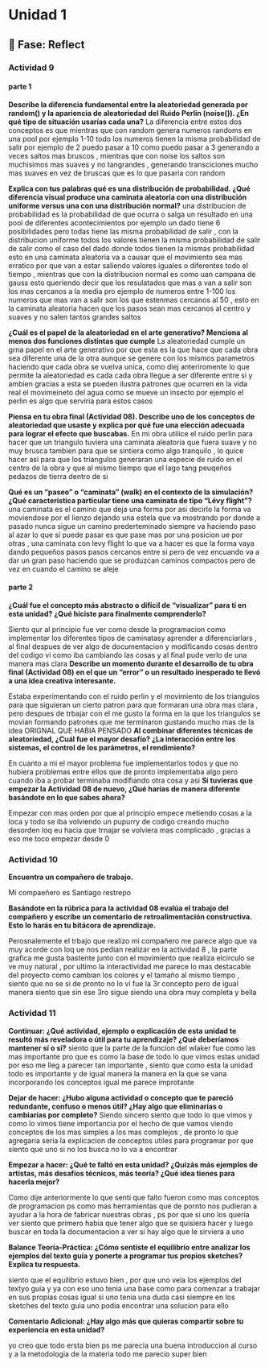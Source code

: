 # Unidad 1

## 🤔 Fase: Reflect

### Actividad 9
#### parte 1 
**Describe la diferencia fundamental entre la aleatoriedad generada por random() y la apariencia de aleatoriedad del Ruido Perlin (noise()). ¿En qué tipo de situación usarías cada una?**
La diferencia entre estos dos conceptos es que mientras que con random genera numeros randoms en una pool por ejemplo 1-10 todo los numeros tienen la misma probabilidad de salir por ejemplo de 2 puedo pasar a 10 como puedo pasar a 3 generando a veces saltos mas bruscos , mientras que con noise los saltos son muchisimos mas suaves y no tangrandes , generando transciciones mucho mas suaves en vez de bruscas que es lo que pasaria con random 

**Explica con tus palabras qué es una distribución de probabilidad. ¿Qué diferencia visual produce una caminata aleatoria con una distribución uniforme versus una con una distribución normal?**
una distribucion de probabilidad es la probabilidad de que ocurra o salga un resultado en una pool de diferentes acontecimientos por ejemplo un dado tiene 6 posibilidades pero todas tiene las misma probabilidad de salir , con la distribucion uniforme todos los valores tienen la misma probabilidad de salir de salir como el caso del dado donde todos tienen la mismas probabilidad esto en una caminata aleatoria va a causar que el movimiento sea mas erratico por que van a estar saliendo valores iguales o diferentes todo el tiempo , mientras que con la distribucion normal es como uan campana de gauss esto queriendo decir que los resulatados que mas a van a salir son los mas cercanos a la media pro ejemplo de numeros entre 1-100 los numeros que mas van a salir son los que estenmas cercanos al 50 , esto en la caminata aleatoria hacen que los pasos sean mas cercanos al centro  y suaves y no salen tantos grandes saltos 

**¿Cuál es el papel de la aleatoriedad en el arte generativo? Menciona al menos dos funciones distintas que cumple**
La aleatoriedad cumple un grna papel en el arte generativo por que esta es la que hace que cada obra sea diferente una de la otra aunque se genere con los mismos parametros haciendo que cada obra se vuelva unica, como diej anteriromente lo que permite la aleatoriedad  es cada cada obra llegue a ser diferente entre si y ambien gracias a esta se pueden ilustra patrones que ocurren en la vida real el movimeineto del agua como se mueve un insecto por ejemplo el perlin es algo que serviria para estos casos 

**Piensa en tu obra final (Actividad 08). Describe uno de los conceptos de aleatoriedad que usaste y explica por qué fue una elección adecuada para lograr el efecto que buscabas.**
En mi obra utilice el ruido perlin para hacer que un triangulo tuviera una caminata aleatoria  que fuera suave y no muy brusca tambien para que se sintiera como algo tranquilo  , lo quice hacer asi para que los triangulos generaran una especie de ruido en el centro de la obra y que al mismo tiempo que el lago tang peuqeños pedazos de tierra dentro de si 

**Qué es un “paseo” o “caminata” (walk) en el contexto de la simulación? ¿Qué característica particular tiene una caminata de tipo “Lévy flight”?**
una caminata es el camino que deja una forma por asi decirlo la forma va moviendose por el lienzo dejando una estela que va mostrando por donde a pasado nunca sigue un camino prederteminado siempre va haciendo paso al azar lo que si puede pasar es que pase mas por una posicion ue por otras , una caminata con levy flight lo que va a hacer es que la forma vaya dando pequeños pasos pasos cercanos entre si pero de vez encuando va a dar un gran paso haciendo que se produzcan caminos compactos pero de vez en cuando el camino se aleje 
#### parte 2


**¿Cuál fue el concepto más abstracto o difícil de “visualizar” para ti en esta unidad? ¿Qué hiciste para finalmente comprenderlo?**


Siento qur al principio fue ver como desde la programacion como implementar los diferentes tipos de caminatasy aprender a diferenciarlars , al final despues de ver algo de documentacion y modificando cosas dentro del codigo vi como iba cambiando las cosas y al final pude verlo de una manera mas clara 
**Describe un momento durante el desarrollo de tu obra final (Actividad 08) en el que un “error” o un resultado inesperado te llevó a una idea creativa interesante.**


Estaba experimentando con el ruido perlin y el movimiento de los triangulos para que siguieran un cierto patron para que formaran una obra mas clara , pero despues de trbajar con el me gusto la forma en la que los triangulos se movian  formando patrones que me terminaron gustando mucho mas de la idea ORIGNAL QUE HABIA PENSADO 
**Al combinar diferentes técnicas de aleatoriedad, ¿Cuál fue el mayor desafío? ¿La interacción entre los sistemas, el control de los parámetros, el rendimiento?**


En cuanto a mi el mayor problema fue implementarlos todos y que no hubiera problemas entre ellos que de pronto implementaba algo pero cuando iba a probar terminaba modifiando otra cosa y asi 
**Si tuvieras que empezar la Actividad 08 de nuevo, ¿Qué harías de manera diferente basándote en lo que sabes ahora?**

Empezar con mas orden por que al principio empece metiendo cosas a la loca y todo se iba volviendo un pupurry de codigo creando mucho desorden loq eu hacia que trnajar se volviera mas complicado , gracias a eso me toco empezar desde 0 


###  Actividad 10
**Encuentra un compañero de trabajo.**


Mi compaeñero es Santiago restrepo

**Basándote en la rúbrica para la actividad 08 evalúa el trabajo del compañero y escribe un comentario de retroalimentación constructiva. Esto lo harás en tu bitácora de aprendizaje.**

Perosnalemente el trbajo que realizo mi compañero me parece algo que va muy acorde con loq ue nos pedian realizar en la actividad 8  , la parte grafica me gusta bastente junto con el movimiento que realiza elcirculo se ve muy natural , por ultimo la interactividad me parece lo mas destacable del proyecto como cambian los colores y el tamaño al mismo tiempo , siento que no se si de pronto no lo vi fue la 3r concepto pero de igual manera siento que sin ese 3ro sigue siendo una obra muy completa y bella 



###  Actividad 11 
**Continuar: ¿Qué actividad, ejemplo o explicación de esta unidad te resultó más reveladora o útil para tu aprendizaje? ¿Qué deberíamos mantener sí o sí?**
siento que la parte de la funcion del wlaker fue como las mas importante pro que es como la base de todo lo que vimos estas unidad por eso me lleg a parecer tan importante , siento que como esta la unidad todo es importante y de igual manera la manera en la que se vana incorporando los conceptos igual me parece improtante 


**Dejar de hacer: ¿Hubo alguna actividad o concepto que te pareció redundante, confuso o menos útil? ¿Hay algo que eliminarías o cambiarías por completo?**
Siendo sincero siento que todo lo que vimos y como lo vimos tiene importancia por el hecho de que vamos viendo conceptos de los mas simples a los mas complejos , de pronto lo que agregaria seria la explicacion de conceptos utiles para programar por que siento que uno si no los busca no lo va a encontrar

**Empezar a hacer: ¿Qué te faltó en esta unidad? ¿Quizás más ejemplos de artistas, más desafíos técnicos, más teoría? ¿Qué idea tienes para hacerla mejor?**

Como dije anteriormente lo que senti que falto fueron como mas conceptos de programacion ps como mas herramientas que de pornto nos pudieran a ayudar a la hora de fabricar nuestras obras , ps por que si uno los queria ver siento que primero habia que tener algo que se quisiera hacer y luego buscar en toda la documentacion a ver si hay algo que le sirviera a uno 

**Balance Teoría-Práctica: ¿Cómo sentiste el equilibrio entre analizar los ejemplos del texto guía y ponerte a programar tus propios sketches? Explica tu respuesta.**


siento que el equilibrio estuvo bien , por que uno veia los ejemplos del textyo guia y ya con eso uno tenia una base como para comenzar a trabajar en sus propias cosas igual si uno tenia una duda casi siempre en los sketches del texto guia uno podia encontrar una solucion para ello 

**Comentario Adicional: ¿Hay algo más que quieras compartir sobre tu experiencia en esta unidad?**

 yo creo que todo ersta bien ps me parecia una buena introduccion al curso y a la metodologia de la materia todo me parecio super bien 





